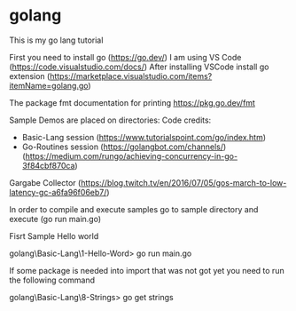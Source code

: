 # golang

This is my go lang tutorial

First you need to install go (https://go.dev/)
I am using VS Code (https://code.visualstudio.com/docs/)
After installing VSCode install go extension (https://marketplace.visualstudio.com/items?itemName=golang.go)

The package fmt documentation for printing
https://pkg.go.dev/fmt

Sample Demos are placed on directories:
Code credits: 
- Basic-Lang session (https://www.tutorialspoint.com/go/index.htm)
- Go-Routines session (https://golangbot.com/channels/) (https://medium.com/rungo/achieving-concurrency-in-go-3f84cbf870ca)

Gargabe Collector (https://blog.twitch.tv/en/2016/07/05/gos-march-to-low-latency-gc-a6fa96f06eb7/)

In order to compile and execute samples go to sample directory and execute (go run main.go)

Fisrt Sample Hello world 

golang\Basic-Lang\1-Hello-Word> go run main.go

If some package is needed into import that was not got yet you need to run the following command

golang\Basic-Lang\8-Strings> go get strings